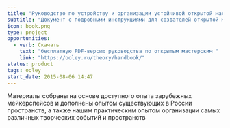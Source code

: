 ```yaml
---
title: "Руководство по устройству и организации устойчивой открытой мастерской"
subtitle: "Документ с подробными инструкциями для создателей открытой мастерской на основе обобщенного мирового опыта"
icon: book.png
type: project
opportunities:
  - verb: Скачать
    text: "бесплатную PDF-версию руководства по открытым мастерским "
    link: "https://ooley.ru/theory/handbook/"
status: product
tags: ooley
start_date: 2015-08-06 14:47
---
```


Материалы собраны на основе доступного опыта зарубежных мейкерспейсов и дополнены опытом существующих в России пространств, а также нашим практическим опытом организации самых различных творческих событий и пространств
